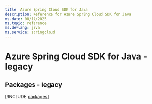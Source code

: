 ```yaml
---
title: Azure Spring Cloud SDK for Java
description: Reference for Azure Spring Cloud SDK for Java
ms.date: 08/19/2025
ms.topic: reference
ms.devlang: java
ms.service: springcloud
---
```

# Azure Spring Cloud SDK for Java - legacy
## Packages - legacy
[!INCLUDE [packages](spring-cloud-index.md)]